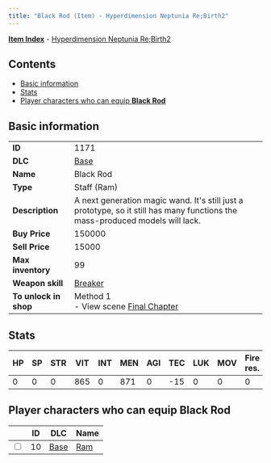 ```yaml
---
title: "Black Rod (Item) - Hyperdimension Neptunia Re;Birth2"
---
```


[**Item Index**](/neptunia/rb2/item/index.html) - [Hyperdimension Neptunia Re;Birth2](/neptunia/rb2)

## Contents

- [Basic information](#basic-information)
- [Stats](#stats)
- [Player characters who can equip **Black Rod**](#player-characters-who-can-equip-black-rod)

## Basic information

|   |   |
| -- | -- |
| **ID** | 1171 |
| **DLC** | [Base](/neptunia/rb2/dlc/0-base.html) |
| **Name** | Black Rod |
| **Type** | Staff (Ram) |
| **Description** | A next generation magic wand. It's still just a prototype, so it still has many functions the mass-produced models will lack. |
| **Buy Price** | 150000 |
| **Sell Price** | 15000 |
| **Max inventory** | 99 |
| **Weapon skill** | [Breaker](/neptunia/rb2/skill/0-603-breaker.html) |
| **To unlock in shop** | Method 1<br />- View scene [Final Chapter](/neptunia/rb2/scene/0-467-final-chapter.html) |

## Stats

| HP | SP | STR | VIT | INT | MEN | AGI | TEC | LUK | MOV | Fire res. | Ice res. | Wind res. | Lightning res. |
| -- | -- | --- | --- | --- | --- | --- | --- | --- | --- | --------- | -------- | --------- | -------------- |
| 0 | 0 | 0 | 865 | 0 | 871 | 0 | -15 | 0 | 0 | 0 | 0 | 0 | 0 |

## Player characters who can equip **Black Rod**

|    | ID | DLC | Name |
| -- | -- | --- | ---- |
| <input type="checkbox" id="rb2-player-0-10" class="trackbox" /> | 10 | [Base](/neptunia/rb2/dlc/0-base.html) | [Ram](/neptunia/rb2/player/0-10-ram.html) |